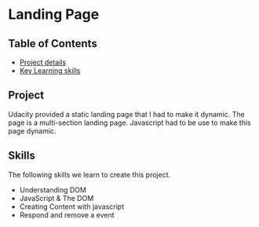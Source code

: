 # Landing Page


## Table of Contents

* [Project details](#project)
* [Key Learning skills](#skills)


## Project

Udacity provided a static landing page that I had to make it dynamic.
The page is a multi-section landing page. Javascript had to be use to make this 
page dynamic. 

## Skills

The following skills we learn to create this project.

* Understanding DOM
* JavaScript & The DOM
* Creating Content with javascript
* Respond and remove a event





